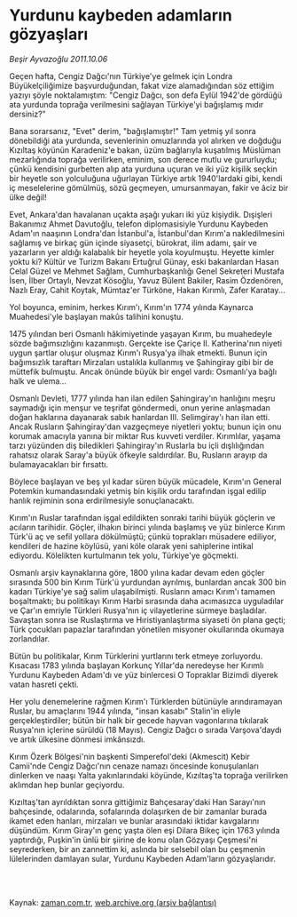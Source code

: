 # Yurdunu kaybeden adamların gözyaşları

*Beşir Ayvazoğlu 2011.10.06*

<td class="columnist-detail">
<p>Geçen hafta, Cengiz Dağcı'nın Türkiye'ye gelmek için Londra Büyükelçiliğimize başvurduğundan, fakat vize alamadığından söz ettiğim yazıyı şöyle noktalamıştım: "Cengiz Dağcı, son defa Eylül 1942'de gördüğü ata yurdunda toprağa verilmesini sağlayan Türkiye'yi bağışlamış mıdır dersiniz?"</p>
<p>
<div id="haberMetinDiv">
<p>Bana sorarsanız, "Evet" derim, "bağışlamıştır!" Tam yetmiş yıl sonra dönebildiği ata yurdunda, sevenlerinin omuzlarında yol alırken ve doğduğu Kızıltaş köyünün Karadeniz'e bakan, üzüm bağlarıyla kuşatılmış Müslüman mezarlığında toprağa verilirken, eminim, son derece mutlu ve gururluydu; çünkü kendisini gurbetten alıp ata yurduna uçuran ve iki yüz kişilik seçkin bir heyetle son yolculuğuna uğurlayan Türkiye artık 1940'lardaki gibi, kendi iç meselelerine gömülmüş, sözü geçmeyen, umursanmayan, fakir ve âciz bir ülke değil!
<p>Evet, Ankara'dan havalanan uçakta aşağı yukarı iki yüz kişiydik. Dışişleri Bakanımız Ahmet Davutoğlu, telefon diplomasisiyle Yurdunu Kaybeden Adam'ın naaşının Londra'dan İstanbul'a, İstanbul'dan Kırım'a nakledilmesini sağlamış ve birkaç gün içinde siyasetçi, bürokrat, ilim adamı, şair ve yazarların yer aldığı kalabalık bir heyetle yola koyulmuştu. Heyette kimler yoktu ki? Kültür ve Turizm Bakanı Ertuğrul Günay, eski bakanlardan Hasan Celal Güzel ve Mehmet Sağlam, Cumhurbaşkanlığı Genel Sekreteri Mustafa İsen, İlber Ortaylı, Nevzat Kösoğlu, Yavuz Bülent Bakiler, Rasim Özdenören, Nazlı Eray, Cahit Koytak, Mümtaz'er Türköne, Hakan Kırımlı, Zafer Karatay...
<p>Yol boyunca, eminim, herkes Kırım'ı, Kırım'ın 1774 yılında Kaynarca Muahedesi'yle başlayan makûs talihini konuştu.
<p>1475 yılından beri Osmanlı hâkimiyetinde yaşayan Kırım, bu muahedeyle sözde bağımsızlığını kazanmıştı. Gerçekte ise Çariçe II. Katherina'nın niyeti uygun şartlar oluşur oluşmaz Kırım'ı Rusya'ya ilhak etmekti. Bunun için bağımsızlık taraftarı Mirzaları ustalıkla kullanmış ve Şahingiray gibi bir de müttefik bulmuştu. Ancak önünde büyük bir engel vardı: Osmanlı'ya bağlı halk ve ulema...
<p>Osmanlı Devleti, 1777 yılında han ilan edilen Şahingiray'ın hanlığını meşru saymadığı için menşur ve teşrifat göndermedi, onun yerine anlaşmadan doğan haklarına dayanarak sabık hanlardan III. Selimgiray'ı han ilan etti. Ancak Rusların Şahingiray'dan vazgeçmeye niyetleri yoktu; bunun için onu korumak amacıyla yanına bir miktar Rus kuvveti verdiler. Kırımlılar, yaşama tarzı yüzünden diş biledikleri Şahingiray'ın Ruslarla bu içli dışlılığından rahatsız olarak Saray'a büyük öfkeyle saldırdılar. Bu, Rusların arayıp da bulamayacakları bir fırsattı.
<p>Böylece başlayan ve beş yıl kadar süren büyük mücadele, Kırım'ın General Potemkin kumandasındaki yetmiş bin kişilik ordu tarafından işgal edilip hanlık rejiminin sona erdirilmesiyle sonuçlanacaktı.
<p>Kırım'ın Ruslar tarafından işgal edildikten sonraki tarihi büyük göçlerin ve acıların tarihidir. Göçler, ilhakın birinci yılında başlamış ve yüz binlerce Kırım Türk'ü aç ve sefil yollara dökülmüştü; çünkü toprakları müsadere ediliyor, kendileri de hazine köylüsü, yani köle olarak yeni sahiplerine intikal ediyordu. Kölelikten kurtulmanın tek yolu, Türkiye'ye göçmekti.
<p>Osmanlı arşiv kaynaklarına göre, 1800 yılına kadar devam eden göçler sırasında 500 bin Kırım Türk'ü yurdundan ayrılmış, bunlardan ancak 300 bin kadarı Türkiye'ye sağ salim ulaşabilmişti. Rusların amacı Kırım'ı tamamen boşaltmaktı; bu politikayı Kırım Harbi sırasında daha acımasızca uyguladılar ve Çar'ın emriyle Türkleri Rusya'nın iç vilayetlerine sürmeye başladılar. Savaştan sonra ise Ruslaştırma ve Hıristiyanlaştırma siyaseti ön plana geçti; Türk çocukları papazlar tarafından yönetilen misyoner okullarında okumaya zorlandılar.
<p>Bütün bu politikalar, Kırım Türklerini yurtlarını terk etmeye zorluyordu. Kısacası 1783 yılında başlayan Korkunç Yıllar'da neredeyse her Kırımlı Yurdunu Kaybeden Adam'dı ve yüz binlercesi O Topraklar Bizimdi diyerek vatan hasreti çekti.
<p>Her yolu denemelerine rağmen Kırım'ı Türklerden bütünüyle arındıramayan Ruslar, bu amaçlarını 1944 yılında, "insan kasabı" Stalin'in eliyle gerçekleştirdiler; bütün bir halk bir gecede hayvan vagonlarına tıkılarak Rusya'nın içlerine sürüldü (18 Mayıs). Cengiz Dağcı o sırada Varşova'daydı ve artık ülkesine dönmesi imkânsızdı.
<p>Kırım Özerk Bölgesi'nin başkenti Simperefol'deki (Akmescit) Kebir Camii'nde Cengiz Dağcı'nın cenaze namazı öncesinde konuşulanları dinlerken ve naaşı Yalta yakınlarındaki köyünde, Kızıltaş'ta toprağa verilirken aklımdan hep bunlar geçiyordu.
<p>Kızıltaş'tan ayrıldıktan sonra gittiğimiz Bahçesaray'daki Han Sarayı'nın bahçesinde, odalarında, sofalarında dolaşırken de bir zamanlar burada ikamet eden hanları, mirzaları ve bunlar arasındaki iktidar kavgalarını düşündüm. Kırım Giray'ın genç yaşta ölen eşi Dilara Bikeç için 1763 yılında yaptırdığı, Puşkin'in ünlü bir şiirine de konu olan Gözyaşı Çeşmesi'ni seyrederken, bir an zannettim ki, aslında bir selsebil olan bu çeşmenin lülelerinden damlayan sular, Yurdunu Kaybeden Adam'ların gözyaşlarıdır. </p></p></p></p></p></p></p></p></p></p></p></p></div>
</p>


<p><br>
		 </br></p></td>

Kaynak: [zaman.com.tr](http://zaman.com.tr/yazar.do?yazino=1187387), [web.archive.org (arşiv bağlantısı)](http://web.archive.org/web/20111216161727/http://www.zaman.com.tr:80/yazar.do?yazino=1187387)
